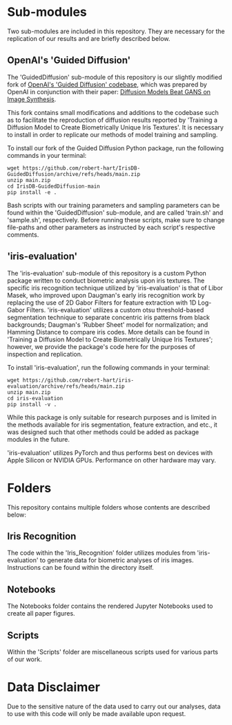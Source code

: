 # Sub-modules
Two sub-modules are included in this repository. They are necessary for the replication of our results and are briefly described below.


## OpenAI's 'Guided Diffusion'
The 'GuidedDiffusion' sub-module of this repository is our slightly modified fork of [OpenAI's 'Guided Diffusion' codebase](https://github.com/openai/guided-diffusion), which was prepared by OpenAI in conjunction with their paper: [Diffusion Models Beat GANS on Image Synthesis](http://arxiv.org/abs/2105.05233).

This fork contains small modifications and additions to the codebase such as to facilitate the reproduction of diffusion results reported by 'Training a Diffusion Model to Create Biometrically Unique Iris Textures'. It is necessary to install in order to replicate our methods of model training and sampling.

To install our fork of the Guided Diffusion Python package, run the following commands in your terminal:

```
wget https://github.com/robert-hart/IrisDB-GuidedDiffusion/archive/refs/heads/main.zip
unzip main.zip
cd IrisDB-GuidedDiffusion-main
pip install -e .
```

Bash scripts with our training parameters and sampling parameters can be found within the 'GuidedDiffusion' sub-module, and are called 'train.sh' and 'sample.sh', respectively. Before running these scripts, make sure to change file-paths and other parameters as instructed by each script's respective comments.

## 'iris-evaluation'
The 'iris-evaluation' sub-module of this repository is a custom Python package written to conduct biometric analysis upon iris textures. The specific iris recognition technique utilized by 'iris-evaluation' is that of Libor Masek, who improved upon Daugman's early iris recognition work by replacing the use of 2D Gabor Filters for feature extraction with 1D Log-Gabor Filters. 'iris-evaluation' utilizes a custom otsu threshold-based segmentation technique to separate concentric iris patterns from black backgrounds; Daugman's 'Rubber Sheet' model for normalization; and Hamming Distance to compare iris codes. More details can be found in 'Training a Diffusion Model to Create Biometrically Unique Iris Textures'; however, we provide the package's code here for the purposes of inspection and replication.

To install 'iris-evaluation', run the following commands in your terminal:

```
wget https://github.com/robert-hart/iris-evaluation/archive/refs/heads/main.zip
unzip main.zip
cd iris-evaluation
pip install -v .
```

While this package is only suitable for research purposes and is limited in the methods available for iris segmentation, feature extraction, and etc., it was designed such that other methods could be added as package modules in the future.

'iris-evaluation' utilizes PyTorch and thus performs best on devices with Apple Silicon or NVIDIA GPUs. Performance on other hardware may vary.

# Folders
This repository contains multiple folders whose contents are described below:

## Iris Recognition
The code within the 'Iris_Recognition' folder utilizes modules from 'iris-evaluation' to generate data for biometric analyses of iris images. Instructions can be found within the directory itself.

## Notebooks
The Notebooks folder contains the rendered Jupyter Notebooks used to create all paper figures.

## Scripts
Within the 'Scripts' folder are miscellaneous scripts used for various parts of our work.

# Data Disclaimer
Due to the sensitive nature of the data used to carry out our analyses, data to use with this code will only be made available upon request.
